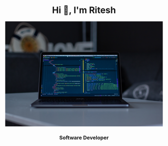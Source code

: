 <h1 align="center">Hi 👋, I'm  Ritesh </h1>
<p align="center">
  
  
 ![](images/arnold-francisca-FBNxmwEVpAc-unsplash.jpg)

  
</p>
<h3 align="center">Software Developer</h3>

